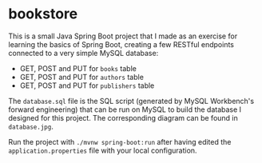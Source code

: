 # bookstore

This is a small Java Spring Boot project that I made as an exercise for learning the basics of Spring Boot, creating a few RESTful endpoints connected to a very simple MySQL database:

- GET, POST and PUT for `books` table
- GET, POST and PUT for `authors` table
- GET, POST and PUT for `publishers` table

The `database.sql` file is the SQL script (generated by MySQL Workbench's forward engineering) that can be run on MySQL to build the database I designed for this project. The corresponding diagram can be found in `database.jpg`.

Run the project with `./mvnw spring-boot:run` after having edited the `application.properties` file with your local configuration.
